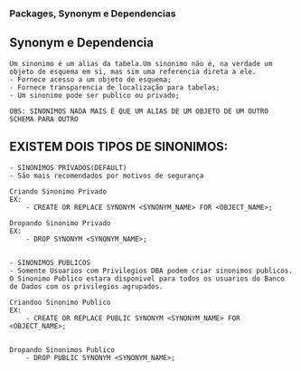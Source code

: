 ### Packages, Synonym e Dependencias

## Synonym e Dependencia
    Um sinonimo é um alias da tabela.Um sinonimo não é, na verdade um objeto de esquema em si, mas sim uma referencia direta a ele.
    - Fornece acesso a um objeto de esquema;
    - Fornece transparencia de localização para tabelas;
    - Um sinonimo pode ser publico ou privado;
    
    OBS: SINONIMOS NADA MAIS É QUE UM ALIAS DE UM OBJETO DE UM OUTRO SCHEMA PARA OUTRO

    
  ## EXISTEM DOIS TIPOS DE SINONIMOS:

    - SINONIMOS PRIVADOS(DEFAULT)
    - São mais recomendados por motivos de segurança

    Criando Sinonimo Privado
    EX:
        - CREATE OR REPLACE SYNONYM <SYNONYM_NAME> FOR <OBJECT_NAME>;
  
    Dropando Sinonimo Privado
    EX:
        - DROP SYNONYM <SYNONYM_NAME>;
  
    
    - SINONIMOS PUBLICOS
    - Somente Usuarios com Privilegios DBA podem criar sinonimos publicos. O Sinonimo Publico estara disponivel para todos os usuarios do Banco de Dados com os privilegios agrupados.
  
    Criandoo Sinonimo Publico
    EX:
        - CREATE OR REPLACE PUBLIC SYNONYM <SYNONYM_NAME> FOR <OBJECT_NAME>;


    Dropando Sinonimos Publico
        - DROP PUBLIC SYNONYM <SYNONYM_NAME>;

      
